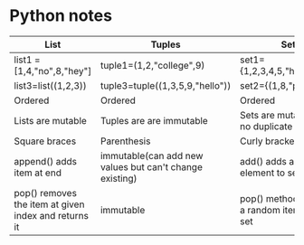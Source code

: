 # Python notes
|List|Tuples|Sets|Dictionaries|
|---|---|---|---|
|list1 = [1,4,"no",8,"hey"]|tuple1=(1,2,"college",9)|set1={1,2,3,4,5,"hello","tup"}|dict1={"key1":"value1","key2":"value2"}|
|list3=list((1,2,3))|tuple3=tuple((1,3,5,9,"hello"))|set2={(1,8,"python",7)}|dict3=dict({1:"apple",2:"cherry",3:"strawberry"})|
|Ordered|Ordered|Ordered|Unordered (Data is stored in key-value pair)|
|Lists are mutable|Tuples are are immutable|Sets are mutable and no duplicate elements|Dictionaries are mutable and keys do not allow duplicates|
|Square braces|Parenthesis|Curly brackets|Curly brackets with key-value pair|
|append() adds item at end|immutable(can add new values but can't change existing)|add() adds a given element to set| update() updates with specified key-value pair|
|pop() removes the item at given index and returns it|immutable|pop() method removes a random item from the set|pop() method removes the specified item from the dictionary|
